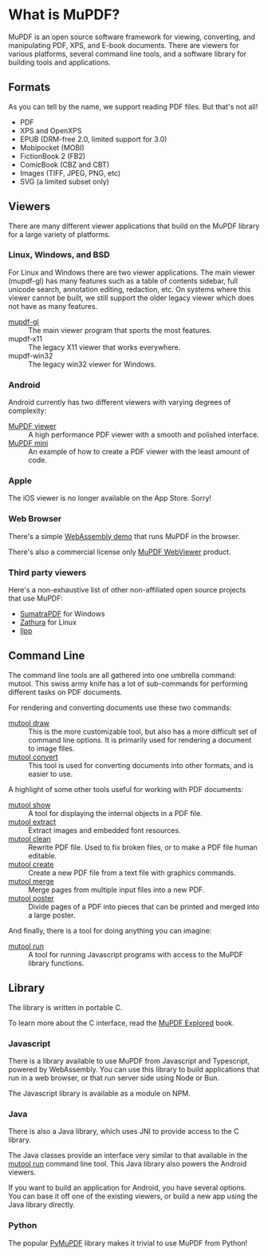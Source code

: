 # What is MuPDF?

MuPDF is an open source software framework for viewing, converting, and
manipulating PDF, XPS, and E-book documents. There are viewers for various
platforms, several command line tools, and a software library for building
tools and applications.

## Formats

As you can tell by the name, we support reading PDF files. But that's not all!

- PDF
- XPS and OpenXPS
- EPUB (DRM-free 2.0, limited support for 3.0)
- Mobipocket (MOBI)
- FictionBook 2 (FB2)
- ComicBook (CBZ and CBT)
- Images (TIFF, JPEG, PNG, etc)
- SVG (a limited subset only)

## Viewers

There are many different viewer applications that build on the MuPDF library
for a large variety of platforms.

### Linux, Windows, and BSD

For Linux and Windows there are two viewer applications.
The main viewer (mupdf-gl) has many features such as a table of contents
sidebar, full unicode search, annotation editing, redaction, etc.
On systems where this viewer cannot be built, we still support the older
legacy viewer which does not have as many features.

<dl>
<dt><a href="../tools/mupdf-gl.html">mupdf-gl</a>
<dd>The main viewer program that sports the most features.
<dt>mupdf-x11
<dd>The legacy X11 viewer that works everywhere.
<dt>mupdf-win32
<dd>The legacy win32 viewer for Windows.
</dl>

### Android

Android currently has two different viewers with varying degrees of complexity:

<dl>
<dt><a href="https://play.google.com/store/apps/details?id=com.artifex.mupdf.viewer.app">MuPDF viewer</a>
<dd>A high performance PDF viewer with a smooth and polished interface.
<dt><a href="https://play.google.com/store/apps/details?id=com.artifex.mupdf.mini.app">MuPDF mini</a>
<dd>An example of how to create a PDF viewer with the least amount of code.
</dl>

### Apple

The iOS viewer is no longer available on the App Store. Sorry!

### Web Browser

There's a simple
<a href="https://mupdf.com/wasm/demo/?file=/docs/mupdf_explored.pdf">WebAssembly demo</a>
that runs MuPDF in the browser.

There's also a commercial license only <a href="https://webviewer.mupdf.com/">MuPDF WebViewer</a> product.

### Third party viewers

Here's a non-exhaustive list of other non-affiliated open source projects that use MuPDF:

- <a href="https://www.sumatrapdfreader.org/download-free-pdf-viewer">SumatraPDF</a> for Windows
- <a href="https://pwmt.org/projects/zathura/">Zathura</a> for Linux
- <a href="https://repo.or.cz/llpp.git">llpp</a>

## Command Line

The command line tools are all gathered into one umbrella command: mutool.
This swiss army knife has a lot of sub-commands for performing different
tasks on PDF documents.

For rendering and converting documents use these two commands:

<dl>
<dt><a href="../tools/mutool-draw.html">mutool draw</a>
<dd>This is the more customizable tool, but also has a more difficult set of command line options.
It is primarily used for rendering a document to image files.
<dt><a href="../tools/mutool-convert.html">mutool convert</a>
<dd>This tool is used for converting documents into other formats, and is easier to use.
</dl>

A highlight of some other tools useful for working with PDF documents:

<dl>
<dt><a href="../tools/mutool-show.html">mutool show</a>
<dd>A tool for displaying the internal objects in a PDF file.
<dt><a href="../tools/mutool-extract.html">mutool extract</a>
<dd>Extract images and embedded font resources.
<dt><a href="../tools/mutool-clean.html">mutool clean</a>
<dd>Rewrite PDF file. Used to fix broken files, or to make a PDF file human editable.
<dt><a href="../tools/mutool-create.html">mutool create</a>
<dd>Create a new PDF file from a text file with graphics commands.
<dt><a href="../tools/mutool-merge.html">mutool merge</a>
<dd>Merge pages from multiple input files into a new PDF.
<dt><a href="../tools/mutool-poster.html">mutool poster</a>
<dd>Divide pages of a PDF into pieces that can be printed and merged into a large poster.
</dl>

And finally, there is a tool for doing anything you can imagine:

<dl>
<dt><a href="../tools/mutool-run.html">mutool run</a>
<dd>A tool for running Javascript programs with access to the MuPDF library functions.
</dl>

## Library

The library is written in portable C.

To learn more about the C interface, read the <a href="../cookbook/mupdf-explored.html">MuPDF Explored</a> book.

### Javascript

There is a library available to use MuPDF from Javascript and Typescript,
powered by WebAssembly. You can use this library to build applications that run
in a web browser, or that run server side using Node or Bun.

The Javascript library is available as a module on NPM.

### Java

There is also a Java library, which uses JNI to provide access to the C library.

The Java classes provide an interface very similar to that available in the
<a href="../tools/mutool-run.html">mutool run</a> command line tool.
This Java library also powers the Android viewers.

If you want to build an application for Android, you have several options. You
can base it off one of the existing viewers, or build a new app using the Java
library directly.

### Python

The popular [PyMuPDF](https://pypi.org/project/PyMuPDF/) library makes it trivial to use MuPDF from Python!
